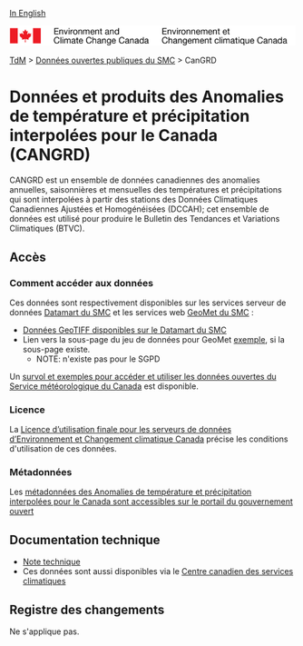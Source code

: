 [In English](readme_cangrd_en.md)

![ECCC logo](../../img_eccc-logo.png)

[TdM](../../readme_fr.md) > [Données ouvertes publiques du SMC](../readme_fr.md) > CanGRD

# Données et produits des Anomalies de température et précipitation interpolées pour le Canada (CANGRD)  

CANGRD est un ensemble de données canadiennes des anomalies annuelles, saisonnières et mensuelles des températures et précipitations qui sont interpolées à partir des stations des Données Climatiques Canadiennes Ajustées et Homogénéisées (DCCAH); cet ensemble de données est utilisé pour produire le Bulletin des Tendances et Variations Climatiques (BTVC).

## Accès

### Comment accéder aux données

Ces données sont respectivement disponibles sur les services serveur de données [Datamart du SMC](../../msc-datamart/readme_fr.md) et les services web [GeoMet du SMC](../../msc-geomet/readme_fr.md) :

* [Données GeoTIFF disponibles sur le Datamart du SMC](readme_cangrd-datamart_fr.md) 
* Lien vers la sous-page du jeu de données pour GeoMet [exemple](../../msc-geomet/giops_fr.md), si la sous-page existe. 
	* NOTE: n'existe pas pour le SGPD

Un [survol et exemples pour accéder et utiliser les données ouvertes du Service météorologique du Canada](../../usage-overview/readme_fr.md) est disponible.

### Licence

La [Licence d’utilisation finale pour les serveurs de données d’Environnement et Changement climatique Canada](../../licence/readme_fr.md) précise les conditions d'utilisation de ces données.

### Métadonnées

Les [métadonnées des Anomalies de température et précipitation interpolées pour le Canada sont accessibles sur le portail du gouvernement ouvert](https://ouvert.canada.ca/data/fr/dataset/3d4b68a5-13bc-48bb-ad10-801128aa6604)

## Documentation technique

* [Note technique](http://collaboration.cmc.ec.gc.ca/cmc/cmos/public_doc/msc-data/climate_cangrd/CANGRD_Technical_Documentation_fr.pdf)
* Ces données sont aussi disponibles via le [Centre canadien des services climatiques](https://www.canada.ca/fr/environnement-changement-climatique/services/changements-climatiques/centre-canadien-services-climatiques/a-propos.html)

## Registre des changements 

Ne s'applique pas.

